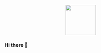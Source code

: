 <div id="header" align="center">
  <img src="[https://media.giphy.com/media/M9gbBd9nbDrOTu1Mqx/giphy.gif](https://media4.giphy.com/media/llarwdtFqG63IlqUR1/giphy.gif?cid=ecf05e47tkzkmijoadejk0h1kgmsngp6cx7gex98zgolzyjy&rid=giphy.gif&ct=g)" width="100"/>
</div>

### Hi there 👋

<!--
**cr1stal165/cr1stal165** is a ✨ _special_ ✨ repository because its `README.md` (this file) appears on your GitHub profile.

Here are some ideas to get you started:

- 🔭 I’m currently working on ...
- 🌱 I’m currently learning ...
- 👯 I’m looking to collaborate on ...
- 🤔 I’m looking for help with ...
- 💬 Ask me about ...
- 📫 How to reach me: ...
- 😄 Pronouns: ...
- ⚡ Fun fact: ...
-->
